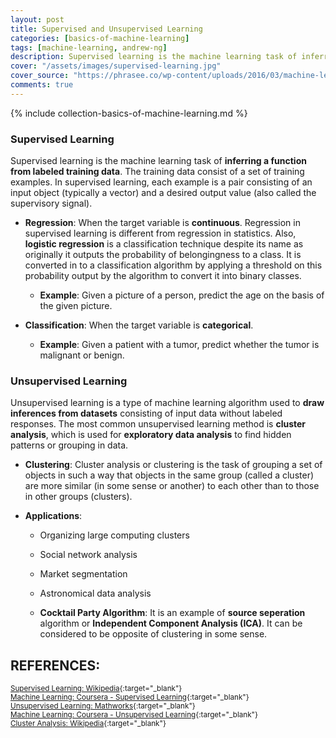 ```yaml
---
layout: post
title: Supervised and Unsupervised Learning
categories: [basics-of-machine-learning]
tags: [machine-learning, andrew-ng]
description: Supervised learning is the machine learning task of inferring a function from labeled training data
cover: "/assets/images/supervised-learning.jpg"
cover_source: "https://phrasee.co/wp-content/uploads/2016/03/machine-learning-3.jpg"
comments: true
---
```


{% include collection-basics-of-machine-learning.md %}

### Supervised Learning
Supervised learning is the machine learning task of **inferring a function from labeled training data**. The training data consist of a set of training examples. In supervised learning, each example is a pair consisting of an input object (typically a vector) and a desired output value (also called the supervisory signal).

* **Regression**: When the target variable is **continuous**. Regression in supervised learning is different from regression in statistics. Also, **logistic regression** is a classification technique despite its name as originally it outputs the probability of belongingness to a class. It is converted in to a classification algorithm by applying a threshold on this probability output by the algorithm to convert it into binary classes.

  * **Example**: Given a picture of a person, predict the age on the basis of the given picture.

* **Classification**: When the target variable is **categorical**. 

  * **Example**: Given a patient with a tumor, predict whether the tumor is malignant or benign.

### Unsupervised Learning
Unsupervised learning is a type of machine learning algorithm used to **draw inferences from datasets** consisting of input data without labeled responses. The most common unsupervised learning method is **cluster analysis**, which is used for **exploratory data analysis** to find hidden patterns or grouping in data.

* **Clustering**: Cluster analysis or clustering is the task of grouping a set of objects in such a way that objects in the same group (called a cluster) are more similar (in some sense or another) to each other than to those in other groups (clusters).

* **Applications**:
  * Organizing large computing clusters
  * Social network analysis
  * Market segmentation
  * Astronomical data analysis

  * **Cocktail Party Algorithm**: It is an example of **source seperation** algorithm or **Independent Component Analysis (ICA)**. It can be considered to be opposite of clustering in some sense.



## REFERENCES:

<small>[Supervised Learning: Wikipedia](https://en.wikipedia.org/wiki/Supervised_learning){:target="_blank"}</small><br>
<small>[Machine Learning: Coursera - Supervised Learning](https://www.coursera.org/learn/machine-learning/lecture/1VkCb/supervised-learning){:target="_blank"}</small><br>
<small>[Unsupervised Learning: Mathworks](https://www.mathworks.com/discovery/unsupervised-learning.html){:target="_blank"}</small><br>
<small>[Machine Learning: Coursera - Unsupervised Learning](https://www.coursera.org/learn/machine-learning/lecture/olRZo/unsupervised-learning){:target="_blank"}</small><br>
<small>[Cluster Analysis: Wikipedia](https://en.wikipedia.org/wiki/Cluster_analysis){:target="_blank"}</small>
